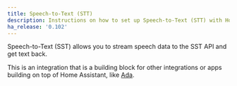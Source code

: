 ```yaml
---
title: Speech-to-Text (STT)
description: Instructions on how to set up Speech-to-Text (STT) with Home Assistant.
ha_release: '0.102'
---
```


Speech-to-Text (SST) allows you to stream speech data to the SST API and get text back.

This is an integration that is a building block for other integrations or apps building on top of Home Assistant, like [Ada](https://github.com/home-assistant/ada).
